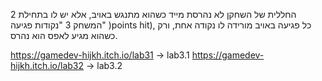 2 החללית של השחקן לא נהרסת מייד כשהוא מתנגש באויב, אלא יש לו בתחילת המשחק 3 "נקודות
פגיעה" )points hit), כל פגיעה באויב מורידה לו נקודה אחת, ורק כשהוא מגיע לאפס הוא נהרס.

https://gamedev-hijkh.itch.io/lab31        -> lab3.1
https://gamedev-hijkh.itch.io/lab32        -> lab3.2 
